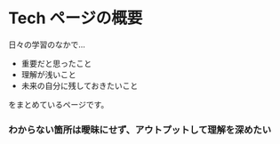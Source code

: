 # Tech ページの概要

日々の学習のなかで...

- 重要だと思ったこと
- 理解が浅いこと
- 未来の自分に残しておきたいこと

をまとめているページです。

### わからない箇所は曖昧にせず、アウトプットして理解を深めたい
